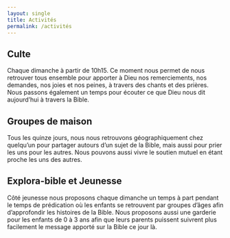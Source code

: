 ```yaml
---
layout: single
title: Activités
permalink: /activités
---
```


## Culte
Chaque dimanche à partir de 10h15. Ce moment nous permet de nous retrouver tous ensemble pour apporter à Dieu nos remerciements, nos demandes, nos joies et nos peines, à travers des chants et des prières.
Nous passons également un temps pour écouter ce que Dieu nous dit aujourd’hui à travers la Bible.


## Groupes de maison
Tous les quinze jours, nous nous retrouvons géographiquement chez quelqu’un pour partager autours d’un sujet de la Bible, mais aussi pour prier les uns pour les autres. Nous pouvons aussi vivre le soutien mutuel en étant proche les uns des autres.


## Explora-bible et Jeunesse
Côté jeunesse nous proposons chaque dimanche un temps à part pendant le temps de prédication où les enfants se retrouvent par groupes d’âges afin d’approfondir les histoires de la Bible.
Nous proposons aussi une garderie pour les enfants de 0 à 3 ans afin que leurs parents puissent suivrent plus facilement le message apporté sur la Bible ce jour là.
